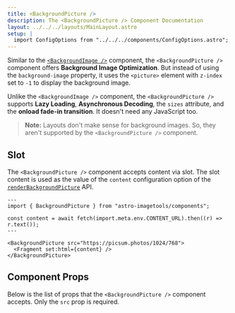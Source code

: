 ```yaml
---
title: <BackgroundPicture />
description: The <BackgroundPicture /> Component Documentation
layout: ../../../layouts/MainLayout.astro
setup: |
  import ConfigOptions from "../../../components/ConfigOptions.astro";
---
```


Similar to the [`<BackgroundImage />`](/en/components/BackgroundImage) component, the `<BackgroundPicture />` component offers **Background Image Optimization**. But instead of using the `background-image` property, it uses the `<picture>` element with `z-index` set to `-1` to display the background image.

Unlike the `<BackgroundImage />` component, the `<BackgroundPicture />` supports **Lazy Loading**, **Asynchronous Decoding**, the `sizes` attribute, and the **onload fade-in transition**. It doesn't need any JavaScript too.

> **Note:** Layouts don't make sense for background images. So, they aren't supported by the `<BackgroundPicture />` component.

## Slot

The `<BackgroundPicture />` component accepts content via slot. The slot content is used as the value of the `content` configuration option of the [`renderBackgroundPicture`](/en/api/renderBackgroundPicture) API.

```astro
---
import { BackgroundPicture } from "astro-imagetools/components";

const content = await fetch(import.meta.env.CONTENT_URL).then((r) => r.text());
---

<BackgroundPicture src="https://picsum.photos/1024/768">
  <Fragment set:html={content} />
</BackgroundPicture>
```

## Component Props

Below is the list of props that the `<BackgroundPicture />` component accepts. Only the `src` prop is required.

<ConfigOptions component="BackgroundPicture" />
